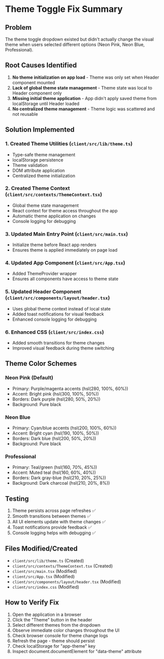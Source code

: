 # Theme Toggle Fix Summary

## Problem
The theme toggle dropdown existed but didn't actually change the visual theme when users selected different options (Neon Pink, Neon Blue, Professional).

## Root Causes Identified
1. **No theme initialization on app load** - Theme was only set when Header component mounted
2. **Lack of global theme state management** - Theme state was local to Header component only
3. **Missing initial theme application** - App didn't apply saved theme from localStorage until Header loaded
4. **No centralized theme management** - Theme logic was scattered and not reusable

## Solution Implemented

### 1. Created Theme Utilities (`client/src/lib/theme.ts`)
- Type-safe theme management
- localStorage persistence
- Theme validation
- DOM attribute application
- Centralized theme initialization

### 2. Created Theme Context (`client/src/contexts/ThemeContext.tsx`)
- Global theme state management
- React context for theme access throughout the app
- Automatic theme application on changes
- Console logging for debugging

### 3. Updated Main Entry Point (`client/src/main.tsx`)
- Initialize theme before React app renders
- Ensures theme is applied immediately on page load

### 4. Updated App Component (`client/src/App.tsx`)
- Added ThemeProvider wrapper
- Ensures all components have access to theme state

### 5. Updated Header Component (`client/src/components/layout/header.tsx`)
- Uses global theme context instead of local state
- Added toast notifications for visual feedback
- Enhanced console logging for debugging

### 6. Enhanced CSS (`client/src/index.css`)
- Added smooth transitions for theme changes
- Improved visual feedback during theme switching

## Theme Color Schemes

### Neon Pink (Default)
- Primary: Purple/magenta accents (hsl(280, 100%, 60%))
- Accent: Bright pink (hsl(300, 100%, 50%))
- Borders: Dark purple (hsl(280, 50%, 20%))
- Background: Pure black

### Neon Blue
- Primary: Cyan/blue accents (hsl(200, 100%, 60%))
- Accent: Bright cyan (hsl(190, 100%, 50%))
- Borders: Dark blue (hsl(200, 50%, 20%))
- Background: Pure black

### Professional
- Primary: Teal/green (hsl(160, 70%, 45%))
- Accent: Muted teal (hsl(160, 60%, 40%))
- Borders: Dark gray-blue (hsl(210, 20%, 25%))
- Background: Dark charcoal (hsl(210, 20%, 8%))

## Testing
1. Theme persists across page refreshes ✅
2. Smooth transitions between themes ✅
3. All UI elements update with theme changes ✅
4. Toast notifications provide feedback ✅
5. Console logging helps with debugging ✅

## Files Modified/Created
- `client/src/lib/theme.ts` (Created)
- `client/src/contexts/ThemeContext.tsx` (Created)
- `client/src/main.tsx` (Modified)
- `client/src/App.tsx` (Modified)
- `client/src/components/layout/header.tsx` (Modified)
- `client/src/index.css` (Modified)

## How to Verify Fix
1. Open the application in a browser
2. Click the "Theme" button in the header
3. Select different themes from the dropdown
4. Observe immediate color changes throughout the UI
5. Check browser console for theme change logs
6. Refresh the page - theme should persist
7. Check localStorage for "app-theme" key
8. Inspect document.documentElement for "data-theme" attribute